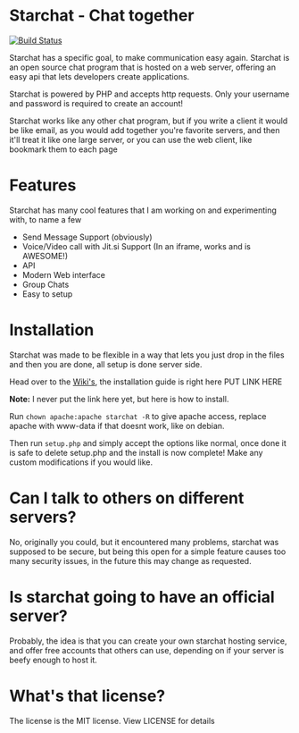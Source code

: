# Starchat - Chat together

[![Build Status](https://travis-ci.org/07typing/starchat.svg?branch=master)](https://travis-ci.org/07typing/starchat)

Starchat has a specific goal, to make communication easy again. Starchat is an open source chat program that is hosted on a web server, offering an easy api that lets developers create applications.

Starchat is powered by PHP and accepts http requests. Only your username and password is required to create an account!

Starchat works like any other chat program, but if you write a client it would be like email, as you would add together you're favorite servers, and then it'll treat it like one large server, or you can use the web client, like bookmark them to each page

# Features
Starchat has many cool features that I am working on and experimenting with, to name a few

- Send Message Support (obviously)
- Voice/Video call with Jit.si Support (In an iframe, works and is AWESOME!)
- API
- Modern Web interface
- Group Chats
- Easy to setup

# Installation
Starchat was made to be flexible in a way that lets you just drop in the files and then you are done, all setup is done server side.

Head over to the [Wiki's](https://github.com/saderror256/starchat/wiki), the installation guide is right here PUT LINK HERE

**Note:** I never put the link here yet, but here is how to install.

Run `chown apache:apache starchat -R` to give apache access, replace apache with www-data if that doesnt work, like on debian.

Then run `setup.php` and simply accept the options like normal, once done it is safe to delete setup.php and the install is now complete! Make any custom modifications if you would like.

# Can I talk to others on different servers?
No, originally you could, but it encountered many problems, starchat was supposed to be secure, but being this open for a simple feature causes too many security issues, in the future this may change as requested.

# Is starchat going to have an official server?
Probably, the idea is that you can create your own starchat hosting service, and offer free accounts that others can use, depending on if your server is beefy enough to host it.

# What's that license?
The license is the MIT license. View LICENSE for details
